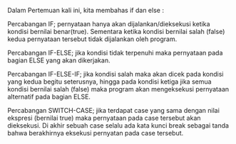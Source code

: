 Dalam Pertemuan kali ini, kita membahas if dan else :

Percabangan IF; pernyataan hanya akan dijalankan/dieksekusi ketika kondisi bernilai benar(true). Sementara ketika kondisi bernilai salah (false) kedua pernyataan tersebut tidak dijalankan oleh program.

Percabangan IF-ELSE; jika kondisi tidak terpenuhi maka pernyataan pada bagian ELSE yang akan dikerjakan.

Percabangan IF-ELSE-IF; jika kondisi salah maka akan dicek pada kondisi yang kedua begitu seterusnya, hingga pada kondisi ketiga jika semua kondisi bernilai salah (false) maka program akan mengeksekusi pernyataan alternatif pada bagian ELSE.

Percabangan SWITCH-CASE; jika terdapat case yang sama dengan nilai ekspresi (bernilai true) maka pernyataan pada case tersebut akan dieksekusi. Di akhir sebuah case selalu ada kata kunci break sebagai tanda bahwa berakhirnya eksekusi pernyatan pada case tersebut.
